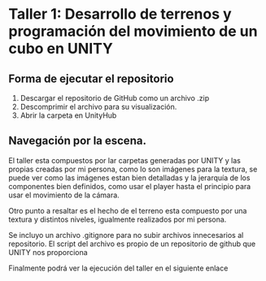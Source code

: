# Taller 1: Desarrollo de terrenos y programación del movimiento de un cubo en UNITY 
## Forma de ejecutar el repositorio

1) Descargar el repositorio de GitHub como un archivo .zip
2) Descomprimir el archivo para su visualización.
3) Abrir la carpeta en UnityHub

## Navegación por la escena.

El taller esta compuestos por lar carpetas generadas por UNITY y las propias creadas por mi persona, como lo son imágenes para la textura, se puede
ver como las imágenes estan bien detalladas y la jerarquía de los componentes bien definidos, como usar el player hasta el principio para usar el 
movimiento de la cámara.

Otro punto a resaltar es el hecho de el terreno esta compuesto por una textura y distintos niveles, igualmente realizados por mi persona.

Se incluyo un archivo .gitignore para no subir archivos innecesarios al repositorio. El script del archivo es propio de un repositorio de github
que UNITY nos proporciona

 Finalmente podrá ver la ejecución del taller en el siguiente enlace